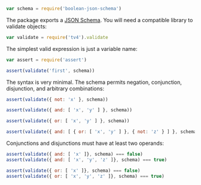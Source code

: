 ```javascript
var schema = require('boolean-json-schema')
```

The package exports a [JSON Schema](http://json-schema.org). You will need a compatible library to validate objects:

```javascript
var validate = require('tv4').validate
```

The simplest valid expression is just a variable name:

```javascript
var assert = require('assert')

assert(validate('first', schema))
```

The syntax is very minimal. The schema permits negation, conjunction, disjunction, and arbitrary combinations:

```javascript
assert(validate({ not: 'x' }, schema))

assert(validate({ and: [ 'x', 'y' ] }, schema))

assert(validate({ or: [ 'x', 'y' ] }, schema))

assert(validate({ and: [ { or: [ 'x', 'y' ] }, { not: 'z' } ] }, schema))
```

Conjunctions and disjunctions must have at least two operands:

```javascript
assert(validate({ and: [ 'x' ]}, schema) === false)
assert(validate({ and: [ 'x', 'y', 'z' ]}, schema) === true)

assert(validate({ or: [ 'x' ]}, schema) === false)
assert(validate({ or: [ 'x', 'y', 'z' ]}, schema) === true)
```
